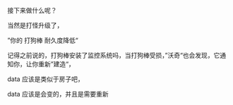 接下来做什么呢？

当然是打怪升级了，

”你的 打狗棒 耐久度降低“

记得之前说的，打狗棒安装了监控系统吗，当打狗棒受损，”沃奇“也会发现，它通知你，让你重新”建造“，



data 应该是类似于房子吧，

data 应该是会变的，并且是需要重新



